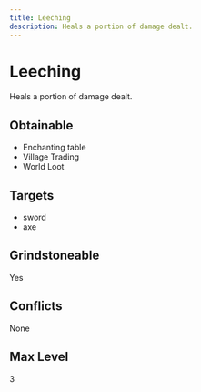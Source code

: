 ```yaml
---
title: Leeching
description: Heals a portion of damage dealt.
---
```

# Leeching
Heals a portion of damage dealt.
## Obtainable
- Enchanting table
- Village Trading
- World Loot
## Targets
- sword
 - axe
## Grindstoneable
Yes
## Conflicts
None
## Max Level
3
